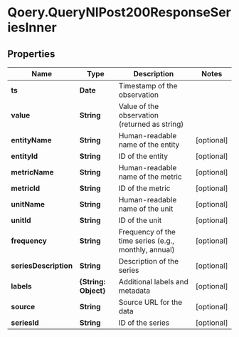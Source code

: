 # Qoery.QueryNlPost200ResponseSeriesInner

## Properties

Name | Type | Description | Notes
------------ | ------------- | ------------- | -------------
**ts** | **Date** | Timestamp of the observation | 
**value** | **String** | Value of the observation (returned as string) | 
**entityName** | **String** | Human-readable name of the entity | [optional] 
**entityId** | **String** | ID of the entity | [optional] 
**metricName** | **String** | Human-readable name of the metric | [optional] 
**metricId** | **String** | ID of the metric | [optional] 
**unitName** | **String** | Human-readable name of the unit | [optional] 
**unitId** | **String** | ID of the unit | [optional] 
**frequency** | **String** | Frequency of the time series (e.g., monthly, annual) | [optional] 
**seriesDescription** | **String** | Description of the series | [optional] 
**labels** | **{String: Object}** | Additional labels and metadata | [optional] 
**source** | **String** | Source URL for the data | [optional] 
**seriesId** | **String** | ID of the series | [optional] 


